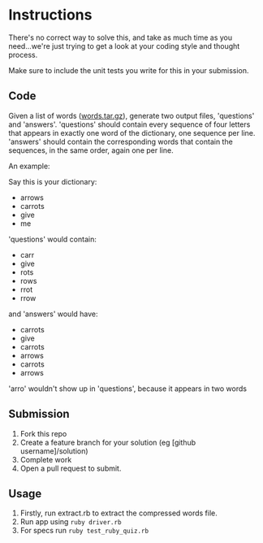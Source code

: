 # Instructions

There's no correct way to
solve this, and take as much time as you need...we're just trying to
get a look at your coding style and thought process.

Make sure to include the unit tests you write for this in your submission.

## Code

Given a list of words ([words.tar.gz](https://github.com/riverock/ruby-quiz/blob/master/words.tar.gz)), generate two output
files, 'questions' and 'answers'.  'questions' should contain every
sequence of four letters that appears in exactly one word of the
dictionary, one sequence per line.  'answers' should contain the
corresponding words that contain the sequences, in the same order,
again one per line.


An example:


Say this is your dictionary:
* arrows
* carrots
* give
* me


'questions' would contain:
* carr
* give
* rots
* rows
* rrot
* rrow


and 'answers' would have:
* carrots
* give
* carrots
* arrows
* carrots
* arrows


'arro' wouldn't show up in 'questions', because it appears in two words

## Submission

1. Fork this repo
2. Create a feature branch for your solution (eg [github username]/solution)
3. Complete work
4. Open a pull request to submit.


## Usage

1. Firstly, run extract.rb to extract the compressed words file.
2. Run app using `ruby driver.rb`
3. For specs run `ruby test_ruby_quiz.rb`
